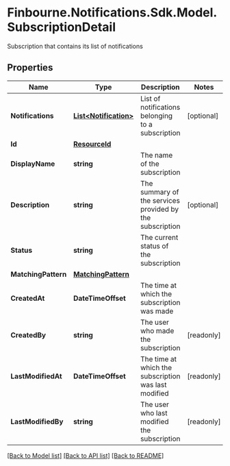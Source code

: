 # Finbourne.Notifications.Sdk.Model.SubscriptionDetail
Subscription that contains its list of notifications

## Properties

Name | Type | Description | Notes
------------ | ------------- | ------------- | -------------
**Notifications** | [**List&lt;Notification&gt;**](Notification.md) | List of notifications belonging to a subscription | [optional] 
**Id** | [**ResourceId**](ResourceId.md) |  | 
**DisplayName** | **string** | The name of the subscription | 
**Description** | **string** | The summary of the services provided by the subscription | [optional] 
**Status** | **string** | The current status of the subscription | 
**MatchingPattern** | [**MatchingPattern**](MatchingPattern.md) |  | 
**CreatedAt** | **DateTimeOffset** | The time at which the subscription was made | 
**CreatedBy** | **string** | The user who made the subscription | [readonly] 
**LastModifiedAt** | **DateTimeOffset** | The time at which the subscription was last modified | [readonly] 
**LastModifiedBy** | **string** | The user who last modified the subscription | [readonly] 

[[Back to Model list]](../README.md#documentation-for-models) [[Back to API list]](../README.md#documentation-for-api-endpoints) [[Back to README]](../README.md)

